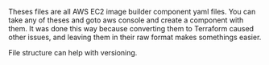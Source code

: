 Theses files are all AWS EC2 image builder component yaml files. You can take any of theses and goto aws console and create a component with them. It was done this way because converting them to Terraform caused other issues, and leaving them in their raw format makes somethings easier.

File structure can help with versioning.
